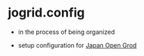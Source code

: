 # jogrid.config


- in the process of being organized
  
- setup configuration for [Japan Open Grod](https://jogrid.net)
